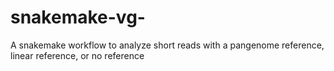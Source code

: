 # snakemake-vg-
A snakemake workflow to analyze short reads with a pangenome reference, linear reference, or no reference
